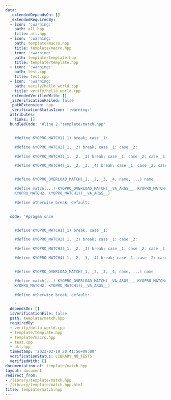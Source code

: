 ```yaml
---
data:
  _extendedDependsOn: []
  _extendedRequiredBy:
  - icon: ':warning:'
    path: all.hpp
    title: all.hpp
  - icon: ':warning:'
    path: template/macro.hpp
    title: template/macro.hpp
  - icon: ':warning:'
    path: template/template.hpp
    title: template/template.hpp
  - icon: ':warning:'
    path: test.cpp
    title: test.cpp
  - icon: ':warning:'
    path: verify/hello_world.cpp
    title: verify/hello_world.cpp
  _extendedVerifiedWith: []
  _isVerificationFailed: false
  _pathExtension: hpp
  _verificationStatusIcon: ':warning:'
  attributes:
    links: []
  bundledCode: '#line 2 "template/match.hpp"


    #define KYOPRO_MATCH1(_1) break; case _1:

    #define KYOPRO_MATCH2(_1, _2) break; case _1: case _2:

    #define KYOPRO_MATCH3(_1, _2, _3) break; case _1: case _2: case _3:

    #define KYOPRO_MATCH4(_1, _2, _3, _4) break; case _1: case _2: case _3: case _4:


    #define KYOPRO_OVERLOAD_MATCH(_1, _2, _3, _4, name, ...) name

    #define match(...) KYOPRO_OVERLOAD_MATCH(__VA_ARGS__, KYOPRO_MATCH4, KYOPRO_MATCH3,
    KYOPRO_MATCH2, KYOPRO_MATCH1)(__VA_ARGS__)

    #define otherwise break; default:

    '
  code: '#pragma once


    #define KYOPRO_MATCH1(_1) break; case _1:

    #define KYOPRO_MATCH2(_1, _2) break; case _1: case _2:

    #define KYOPRO_MATCH3(_1, _2, _3) break; case _1: case _2: case _3:

    #define KYOPRO_MATCH4(_1, _2, _3, _4) break; case _1: case _2: case _3: case _4:


    #define KYOPRO_OVERLOAD_MATCH(_1, _2, _3, _4, name, ...) name

    #define match(...) KYOPRO_OVERLOAD_MATCH(__VA_ARGS__, KYOPRO_MATCH4, KYOPRO_MATCH3,
    KYOPRO_MATCH2, KYOPRO_MATCH1)(__VA_ARGS__)

    #define otherwise break; default:

    '
  dependsOn: []
  isVerificationFile: false
  path: template/match.hpp
  requiredBy:
  - verify/hello_world.cpp
  - template/template.hpp
  - template/macro.hpp
  - test.cpp
  - all.hpp
  timestamp: '2023-02-19 20:41:56+09:00'
  verificationStatus: LIBRARY_NO_TESTS
  verifiedWith: []
documentation_of: template/match.hpp
layout: document
redirect_from:
- /library/template/match.hpp
- /library/template/match.hpp.html
title: template/match.hpp
---
```

